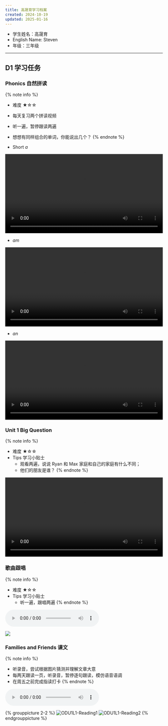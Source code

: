 ```yaml
---
title: 高晟育学习档案
created: 2024-10-19
updated: 2025-01-16
---
```


- 学生姓名：高晟育
- English Name: Steven
- 年级：三年级

---

## D1 学习任务

### Phonics 自然拼读

{% note info %}
- 难度 ★☆☆
- 每天复习两个拼读视频
- 听一遍，暂停跟读两遍
- 想想有同样组合的单词，你能说出几个？
{% endnote %}

- Short *a*

<video width="100%" height="auto" controls>
  <source src="https://mini-elephant-1318622621.cos.ap-chongqing.myqcloud.com/english/u01_a.mp4" type="video/mp4">
</video>

- *am*

<video width="100%" height="auto" controls>
  <source src="https://mini-elephant-1318622621.cos.ap-chongqing.myqcloud.com/english/u01_am.mp4" type="video/mp4">
</video>

- *an*

<video width="100%" height="auto" controls>
  <source src="https://mini-elephant-1318622621.cos.ap-chongqing.myqcloud.com/english/u01_an.mp4" type="video/mp4">
</video>

### Unit 1 Big Question

{% note info %}
- 难度 ★☆☆
- Tips 学习小贴士
	- 观看两遍，说说 Ryan 和 Max 家庭和自己的家庭有什么不同；
	- 他们的朋友是谁？
{% endnote %}

<video width="100%" height="auto" controls>
  <source src="https://mini-elephant-1318622621.cos.ap-chongqing.myqcloud.com/2024/09/21/OD1_M1_WU.mp4" type="video/mp4">
</video>

### 歌曲跟唱

{% note info %}
- 难度 ★☆☆
- Tips 学习小贴士
	- 听一遍，跟唱两遍
{% endnote %}

<audio controls>
  <source src="https://mini-elephant-1318622621.cos.ap-chongqing.myqcloud.com/english/OD2e_L1_Student_Book_Audio_1.04.mp3" type="audio/mp3">
</audio>

![](https://mini-elephant-1318622621.cos.ap-chongqing.myqcloud.com/2024/09/22/OD_U1_GR_song.jpg)

### Families and Friends 课文

{% note info %}
- 听录音，尝试根据图片猜测并理解文章大意
- 每两天跟读一页，听录音，暂停逐句跟读，模仿语音语调
- 在周五之前完成指读打卡
{% endnote %}

<audio controls>
  <source src="https://mini-elephant-1318622621.cos.ap-chongqing.myqcloud.com/2024/09/21/OD2e_L1_Student_Book_Audio_1.03.mp3" type="audio/mp3">
</audio>

{% grouppicture 2-2 %}
![ODU1L1-Reading1](https://mini-elephant-1318622621.cos.ap-chongqing.myqcloud.com/2024/09/21/ODU1L1-Reading1.jpg)
![ODU1L1-Reading2](https://mini-elephant-1318622621.cos.ap-chongqing.myqcloud.com/2024/09/21/ODU1L1-Reading2.jpg)
{% endgrouppicture %}

